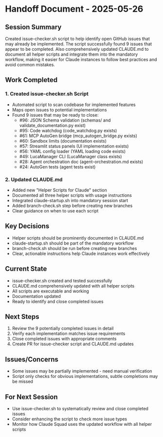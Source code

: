 # Handoff Document - 2025-05-26

## Session Summary

Created issue-checker.sh script to help identify open GitHub issues that may already be implemented. The script successfully found 9 issues that appear to be completed. Also comprehensively updated CLAUDE.md to document all helper scripts and integrate them into the mandatory workflow, making it easier for Claude instances to follow best practices and avoid common mistakes.

## Work Completed

### 1. Created issue-checker.sh Script
- Automated script to scan codebase for implemented features
- Maps open issues to potential implementations
- Found 9 issues that may be ready to close:
  - #96: JSON Schema validation (schemas/ and validate_documentation.py exist)
  - #95: Code watchdog (code_watchdog.py exists)
  - #61: MCP AutoGen bridge (mcp_autogen_bridge.py exists)
  - #60: Sandbox limits (documentation exists)
  - #57: Streamlit status panels (UI implementation exists)
  - #56: YAML config loader (YAML loading code exists)
  - #49: LucaManager CLI (LucaManager class exists)
  - #28: Agent orchestration doc (agent-orchestration.md exists)
  - #24: AutoGen tests (agent tests exist)

### 2. Updated CLAUDE.md
- Added new "Helper Scripts for Claude" section
- Documented all three helper scripts with usage instructions
- Integrated claude-startup.sh into mandatory session start
- Added branch-check.sh step before creating new branches
- Clear guidance on when to use each script

## Key Decisions

- Helper scripts should be prominently documented in CLAUDE.md
- claude-startup.sh should be part of the mandatory workflow
- branch-check.sh should be run before creating new branches
- Clear, actionable instructions help Claude instances work effectively

## Current State

- issue-checker.sh created and tested successfully
- CLAUDE.md comprehensively updated with all helper scripts
- All scripts are executable and working
- Documentation updated
- Ready to identify and close completed issues

## Next Steps

1. Review the 9 potentially completed issues in detail
2. Verify each implementation matches issue requirements
3. Close completed issues with appropriate comments
4. Create PR for issue-checker script and CLAUDE.md updates

## Issues/Concerns

- Some issues may be partially implemented - need manual verification
- Script only checks for obvious implementations, subtle completions may be missed

## For Next Session

- Use issue-checker.sh to systematically review and close completed issues
- Consider enhancing the script to check more issue types
- Monitor how Claude Squad uses the updated workflow with all helper scripts